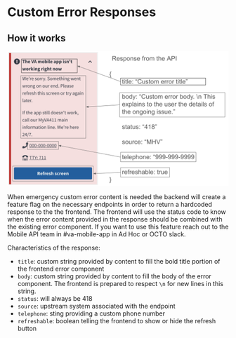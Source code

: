 # Custom Error Responses

## How it works

![](../../../../static/img/backend/CustomError.png)

When emergency custom error content is needed the backend will create a feature flag on the necessary endpoints in order to return a hardcoded response to the the frontend. The frontend will use the status code to know when the error content provided in the response should be combined with the existing error component. If you want to use this feature reach out to the Mobile API team in #va-mobile-app in Ad Hoc or OCTO slack. 

Characteristics of the response:
- `title`: custom string provided by content to fill the bold title portion of the frontend error component
- `body`: custom string provided by content to fill the body of the error component. The frontend is prepared to respect `\n` for new lines in this string.
- `status`: will always be 418
- `source`: upstream system associated with the endpoint
- `telephone`: sting providing a custom phone number 
- `refreshable`: boolean telling the frontend to show or hide the refresh button

